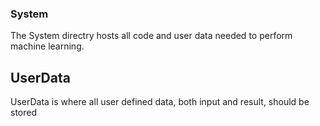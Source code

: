 ### System
The System directry hosts all code and user data needed to perform machine learning.

## UserData
UserData is where all user defined data, both input and result, should be stored

